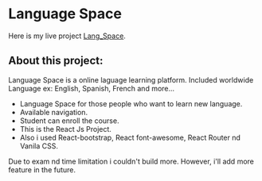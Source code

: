 # Language Space

Here is my live project [Lang_Space](https://lang-space.netlify.app/home).

## About this project:

Language Space is a online laguage learning platform. Included worldwide Language ex: English, Spanish, French and more...

* Language Space for those people who want to learn new language.
* Available navigation.
* Student can enroll the course.
* This is the React Js Project.
* Also i used React-bootstrap, React font-awesome, React Router nd Vanila CSS.

Due to exam nd time limitation i couldn't build more. However, i'll add more feature in the future.


